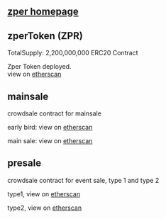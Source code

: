 ## [zper homepage](https://zper.io)
## zperToken (ZPR)
TotalSupply: 2,200,000,000
ERC20 Contract

Zper Token deployed.<br />
view on [etherscan](https://etherscan.io/address/0xb5b8f5616fe42d5ceca3e87f3fddbdd8f496d760)

## mainsale
crowdsale contract for mainsale

early bird: view on [etherscan](https://etherscan.io/address/0xd8c5ef40736a456c4429c3e84e16b6c403501917)

main sale: view on [etherscan](https://etherscan.io/address/0x3ec5ad8f342241d326bb9b301789e8cad74e4266)

## presale
crowdsale contract for event sale, type 1 and type 2

type1, view on [etherscan](https://etherscan.io/address/0x85a866d3ad280afe8e658f2a68f833695174c618)

type2, view on [etherscan](https://etherscan.io/address/0xd9af9691dda462b8797f668936c4dad47916636b)


